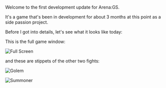 Welcome to the first development update for Arena:GS. 

It's a game that's been in development for about 3 months at this point as a side passion project.

Before I got into details, let's see what it looks like today:

This is the full game window:

![Full Screen](images/hello-world-1.png)

and these are stippets of the other two fights:

![Golem](images/hello-world-2.png)

![Summoner](images/hello-world-3.png)